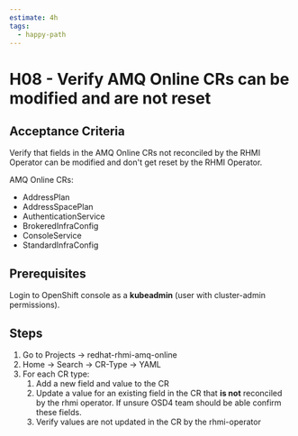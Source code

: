 ```yaml
---
estimate: 4h
tags:
  - happy-path
---
```


# H08 - Verify AMQ Online CRs can be modified and are not reset

## Acceptance Criteria

Verify that fields in the AMQ Online CRs not reconciled by the RHMI Operator can be modified and don't get reset by the RHMI Operator.

AMQ Online CRs:

- AddressPlan
- AddressSpacePlan
- AuthenticationService
- BrokeredInfraConfig
- ConsoleService
- StandardInfraConfig

## Prerequisites

Login to OpenShift console as a **kubeadmin** (user with cluster-admin permissions).

## Steps

1. Go to Projects -> redhat-rhmi-amq-online
2. Home -> Search -> CR-Type -> YAML
3. For each CR type:
   1. Add a new field and value to the CR
   2. Update a value for an existing field in the CR that **is not** reconciled by the rhmi operator. If unsure OSD4 team should be able confirm these fields.
   3. Verify values are not updated in the CR by the rhmi-operator
